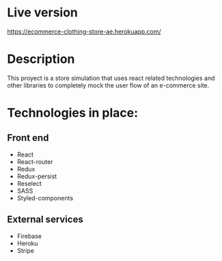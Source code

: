 # Live version
https://ecommerce-clothing-store-ae.herokuapp.com/

# Description
This proyect is a store simulation that uses react related technologies and other libraries to completely mock the user flow of an e-commerce site.

# Technologies in place:
## Front end
- React
- React-router
- Redux
- Redux-persist
- Reselect
- SASS
- Styled-components
## External services
- Firebase
- Heroku
- Stripe
